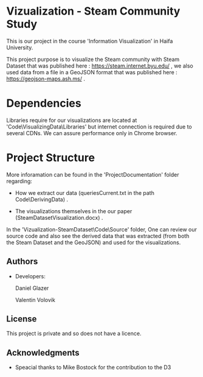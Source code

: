 

# Vizualization - Steam Community Study
This is our project in the course 'Information Visualization' in Haifa University.

This project purpose is to visualize the Steam community with Steam Dataset that was published here : https://steam.internet.byu.edu/ ,
we also used data from a file in a GeoJSON format that was published here : https://geojson-maps.ash.ms/ . 

# Dependencies

Libraries require for our visualizations are located at 
'Code\VisualizingData\Libraries' but internet connection is required due to several CDNs. 
We can assure performance only in Chrome browser. 

# Project Structure
 
More inforamation can be found in the 'ProjectDocumentation' folder regarding:

- How we extract our data (queriesCurrent.txt in the path Code\DerivingData) . 

- The visualizations themselves in the our paper (SteamDatasetVisualization.docx) . 

In the 'Vizualization-SteamDataset\Code\Source' folder, 
One can review our source code and also see the derived data that was extracted
(from both the Steam Dataset and the GeoJSON) and used for the visualizations.


## Authors

* Developers:

  Daniel Glazer
  
  Valentin Volovik

## License

This project is private and so does not have a licence.

## Acknowledgments

* Speacial thanks to Mike Bostock for the contribution to the D3



